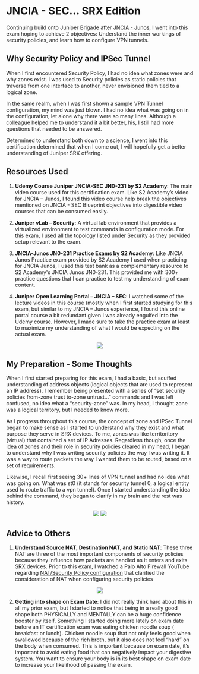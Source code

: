 # JNCIA - SEC... SRX Edition #
Continuing build onto Juniper Brigade after [JNCIA - Junos]( https://github.com/bobchen48/Writeups/blob/main/Juniper%20-%20Junos/Road%20to%20Junos.md?plain=1), I went into this exam hoping to achieve 2 objectives: Understand the inner workings of security policies, and learn how to configure VPN tunnels. 

## Why Security Policy and IPSec Tunnel ##
When I first encountered Security Policy, I had no idea what zones were and why zones exist. I was used to Security policies as static policies that traverse from one interface to another, never envisioned them tied to a logical zone.

In the same realm, when I was first shown a sample VPN Tunnel configuration, my mind was just blown. I had no idea what was going on in the configuration, let alone why there were so many lines. Although a colleague helped me to understand it a bit better, his, I still had more questions that needed to be answered.

Determined to understand both down to a science, I went into this certification determined that when I come out, I will hopefully get a better understanding of Juniper SRX offering.
## Resources Used ##
1. **Udemy Course Juniper JNCIA-SEC JN0-231 by S2 Academy**: The main video course used for this certification exam. Like S2 Academy’s video for JNCIA – Junos, I found this video course help break the objectives mentioned on JNCIA - SEC Blueprint objectives into digestible video courses that can be consumed easily.
  
2. **Juniper vLab – Security**: A virtual lab environment that provides a virtualized environment to test commands in configuration mode. For this exam, I used all the topology listed under Security as they provided setup relevant to the exam.
   
3. **JNCIA-Junos JN0-231 Practice Exams by S2 Academy**: Like JNCIA Junos Practice exam provided by S2 Academy I used when practicing for JNCIA Junos, I used this test bank as a complementary resource to S2 Academy's JNCIA Junos JN0-231. This provided me with 300+ practice questions that I can practice to test my understanding of exam content.
   
4. **Juniper Open Learning Portal – JNCIA – SEC**: I watched some of the lecture videos in this course (mostly when I first started studying for this exam, but similar to my JNCIA – Junos experience, I found this online portal course a bit redundant given I was already engulfed into the Udemy course. However, I made sure to take the practice exam at least to maximize my understanding of what I would be expecting on the actual exam.

<div align="center">
  <image src="https://github.com/bobchen48/Writeups/blob/main/JNCIA%20-%20SEC/vLab%20-%20Security%20Topologies.JPG">
</div>
    
## My Preparation - Some Thoughts ##
When I first started preparing for this exam, I had a basic, but scuffed understanding of address objects (logical objects that are used to represent an IP address). I remember being presented with a series of “set security policies from-zone trust to-zone untrust…” commands and I was left confused, no idea what a “security-zone” was. In my head, I thought zone was a logical territory, but I needed to know more.


As I progress throughout this course, the concept of zone and IPSec Tunnel began to make sense as I started to understand why they exist and what purpose they serve in SRX devices. To me, zones was like territoritory (virtual) that contained a set of IP Adresses. Regardless though, once the idea of zones and their role in security policies cleared in my head, I began to understand why I was writing security policies the way I was writing it. It was a way to route packets the way I wanted them to be routed, based on a set of requirements.

Likewise, I recall first seeing 30+ lines of VPN tunnel and had no idea what was going on. What was st0 (it stands for security tunnel 0, a logical entity used to route traffic to a vpn tunnel). Once I started understanding the idea behind the command, they began to clarify in my brain and the rest was history.

<div align="center">
  <image src="https://github.com/bobchen48/Writeups/blob/main/JNCIA%20-%20SEC/Route%20Based%20IPSec%20VPN%20-%20Part%201.jpg">
  <image src="https://github.com/bobchen48/Writeups/blob/main/JNCIA%20-%20SEC/Route%20Based%20IPSec%20VPN%20-%20Part%202.jpg">
</div>
    
## Advice to Others ##
1.	**Understand Source NAT, Destination NAT, and Static NAT**: These three NAT are three of the most important components of security policies because they influence how packets are handled as it enters and exits SRX devices. Prior to this exam, I watched a Palo Alto Firewall YouTube regarding [NAT/Security Policy configuration](https://www.youtube.com/watch?v=Ahrao6kBg8w) that clarified the consideration of NAT when configuring security policies

<div align="center">
  <image src="https://github.com/bobchen48/Writeups/blob/main/JNCIA%20-%20SEC/Security%20Policies.jpg">
</div>

2.	**Getting into shape on Exam Date**: I did not really think hard about this in all my prior exam, but I started to notice that being in a really good shape both PHYSICALLY and MENTALLY can be a huge confidence booster by itself. Something I started doing more lately on exam date before an IT certification exam was eating chicken noodle soup ( breakfast or lunch). Chicken noodle soup that not only feels good when swallowed because of the rich broth, but it also does not feel “hard” on the body when consumed. This is important because on exam date, it’s important to avoid eating food that can negatively impact your digestive system. You want to ensure your body is in its best shape on exam date to increase your likelihood of passing the exam. 
